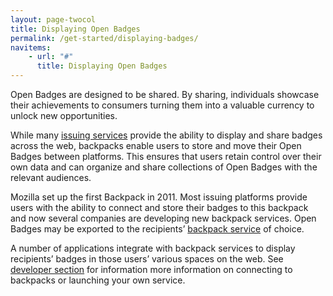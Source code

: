 ```yaml
---
layout: page-twocol
title: Displaying Open Badges
permalink: /get-started/displaying-badges/
navitems:
    - url: "#"
      title: Displaying Open Badges
---
```


Open Badges are designed to be shared. By sharing, individuals showcase their achievements to consumers turning them into a valuable currency to unlock new opportunities.

While many [issuing services](https://docs.google.com/document/d/1s9kzugQ9Blu4r3SVA2Yqy4yyJzRVXNiE7VeIqhP97U4/edit) provide the ability to display and share badges across the web, backpacks enable users to store and move their Open Badges between platforms. This ensures that users retain control over their own data and can organize and share collections of Open Badges with the relevant audiences.

Mozilla set up the first Backpack in 2011. Most issuing platforms provide users with the ability to connect and store their badges to this backpack and now several companies are developing new backpack services. Open Badges may be exported to the recipients’ [backpack service](https://docs.google.com/document/d/1ZolZ_uJWnpJruiA3Ex5JD46k9l-bdNE7XqbCGKcq_-c/edit) of choice. 

A number of applications integrate with backpack services to display recipients’ badges in those users’ various spaces on the web. See [developer section](https://docs.google.com/document/d/1Q9lqa2Jd9ihTc_2m_fvX8oidGy-xnTDSG3l62IyRYVM/edit) for information more information on connecting to backpacks or launching your own service.  
